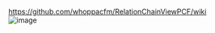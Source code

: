 https://github.com/whoppacfm/RelationChainViewPCF/wiki
<br/>
![image](https://user-images.githubusercontent.com/13801775/185635310-9420be5e-7fd0-4fd0-ae1f-90e804cc636a.png)
